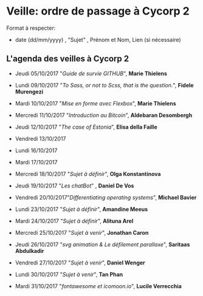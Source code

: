 # Veille: ordre de passage à Cycorp 2

Format à respecter:   
- date (dd/mm/yyyy) , "Sujet" ,  Prénom et Nom, Lien (si nécessaire)

## L'agenda des veilles à Cycorp 2

- Jeudi 05/10/2017 "*Guide de survie GITHUB*", __Marie Thielens__

- Lundi 09/10/2017 "*To Sass, or not to Scss, that is the question.*", __Fidele Murengezi__
- Mardi 10/10/2017  "*Mise en forme avec Flexbox*", __Marie Thielens__
- Mercredi 11/10/2017 "*Introduction au Bitcoin*", __Aldebaran Desombergh__
- Jeudi  12/10/2017 "*The case of Estonia*", __Elisa della Faille__
- Vendredi 13/10/2017

- Lundi 16/10/2017
- Mardi 17/10/2017
- Mercredi 18/10/2017 "*Sujet à définir*", __Olga Konstantinova__
- Jeudi 19/10/2017 "*Les chatBot*" , __Daniel De Vos__ 
- Vendredi 20/10/2017"*Differentiating operating systems*", __Michael Bavier__

- Lundi 23/10/2017 "*Sujet à définir*", __Amandine Meeus__
- Mardi 24/10/2017 "*Sujet à définir*", __Alituna Arel__
- Mercredi 25/10/2017 "*Sujet à venir*", __Jonathan Caron__
- Jeudi 26/10/2017   "*svg animation & Le défilement parallaxe*", __Saritaas Abdulkadir__
- Vendredi 27/10/2017 "*Sujet à venir*", __Daniel Wenger__

- Lundi 30/10/2017 "*Sujet à venir*", __Tan Phan__
- Mardi 31/10/2017  "*fontawesome et icomoon.io*", __Lucile Verrecchia__
